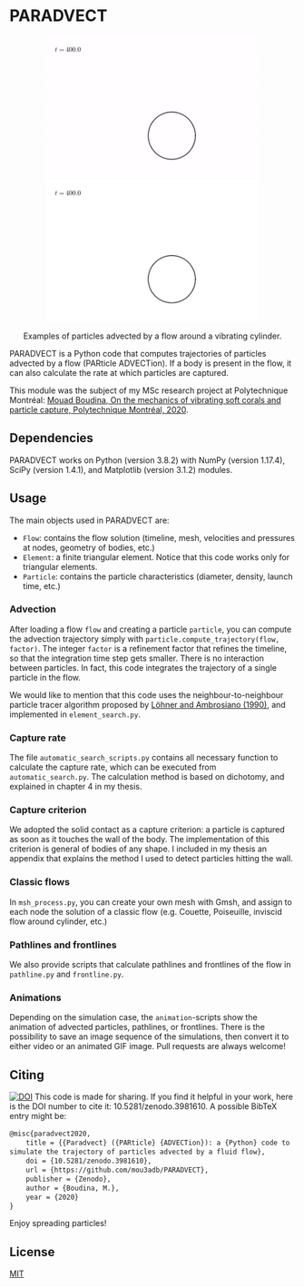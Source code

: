 # PARADVECT

<p align="center">
    <img src="gallery/Re100_Ur5_R01.gif" height="250" alt="Capture of large particles"/>
    <img src="gallery/Re100_Ur5_R0031.gif" height="250" alt="Capture of small particles"/>
</p>
<p align="center">
  Examples of particles advected by a flow around a vibrating cylinder.
</p>

PARADVECT is a Python code that computes trajectories of particles advected by a flow (PARticle ADVECTion). If a body is present in the flow, it can also calculate the rate at which particles are captured.

This module was the subject of my MSc research project at Polytechnique Montréal:
[Mouad Boudina, On the mechanics of vibrating soft corals and particle capture, Polytechnique Montréal, 2020]().

## Dependencies

PARADVECT works on Python (version 3.8.2) with NumPy (version 1.17.4), SciPy (version 1.4.1), and Matplotlib (version 3.1.2) modules.

## Usage

The main objects used in PARADVECT are:
- `Flow`: contains the flow solution (timeline, mesh, velocities and pressures at nodes, geometry of bodies, etc.)
- `Element`: a finite triangular element. Notice that this code works only for triangular elements.
- `Particle`: contains the particle characteristics (diameter, density, launch time, etc.)

### Advection
After loading a flow `flow` and creating a particle `particle`, you can compute the advection trajectory simply with `particle.compute_trajectory(flow, factor)`. The integer `factor` is a refinement factor that refines the timeline, so that the integration time step gets smaller. There is no interaction between particles. In fact, this code integrates the trajectory of a single particle in the flow.

We would like to mention that this code uses the neighbour-to-neighbour particle tracer algorithm proposed by [Löhner and Ambrosiano (1990)](doi.org/10.1016/0021-9991(90)90002-I), and implemented in `element_search.py`.

### Capture rate
The file `automatic_search_scripts.py` contains all necessary function to calculate the capture rate, which can be executed from `automatic_search.py`. The calculation method is based on dichotomy, and explained in chapter 4 in my thesis.

### Capture criterion
We adopted the solid contact as a capture criterion: a particle is captured as soon as it touches the wall of the body. The implementation of this criterion is general of bodies of any shape. I included in my thesis an appendix that explains the method I used to detect particles hitting the wall.

### Classic flows
In `msh_process.py`, you can create your own mesh with Gmsh, and assign to each node the solution of a classic flow (e.g. Couette, Poiseuille, inviscid flow around cylinder, etc.)

### Pathlines and frontlines
We also provide scripts that calculate pathlines and frontlines of the flow in `pathline.py` and `frontline.py`.

### Animations
Depending on the simulation case, the `animation`-scripts show the animation of advected particles, pathlines, or frontlines. There is the possibility to save an image sequence of the simulations, then convert it to either video or an animated GIF image. Pull requests are always welcome!

## Citing
[![DOI](https://zenodo.org/badge/268262918.svg)](https://zenodo.org/badge/latestdoi/268262918)
This code is made for sharing. If you find it helpful in your work, here is the DOI number to cite it: 10.5281/zenodo.3981610. A possible BibTeX entry might be:
```
@misc{paradvect2020,
	title = {{Paradvect} ({PARticle} {ADVECTion}): a {Python} code to simulate the trajectory of particles advected by a fluid flow},
    doi = {10.5281/zenodo.3981610},
	url = {https://github.com/mou3adb/PARADVECT},
	publisher = {Zenodo},
	author = {Boudina, M.},
	year = {2020}
}
```
Enjoy spreading particles!

## License
[MIT](https://choosealicense.com/licenses/mit/)

